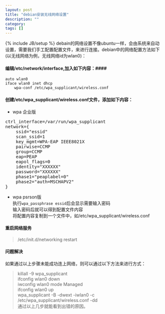 ```yaml
---
layout: post
title: "debian安装无线网络设置"
description: ""
category: 
tags: []
---
```

{% include JB/setup %}
debain的网络设置不像ubuntu一样，会由系统来自动设置，需要我们手工配置配置文件，来进行连接。debian中的网络配置方法如下(以无线网络为例，无线网络id为wlan0)：
#### 编辑/etc/network/interface,加入如下内容：####

    auto wlan0  
    iface wlan0 inet dhcp  
        wpa-conf /etc/wpa_supplicant/wireless.conf  

#### 创建/etc/wpa_supplicant/wireless.conf文件，添加如下内容：
* wpa 企业版  
<pre>
ctrl_interface=/var/run/wpa_supplicant  
network={  
    ssid="essid"  
    scan_ssid=1  
    key_mgmt=WPA-EAP IEEE8021X  
    pairwise=CCMP  
    group=CCMP  
    eap=PEAP  
    eapol_flags=0  
    identity="XXXXXX"  
    password="XXXXXX"  
    phase1="peaplabel=0"  
    phase2="auth=MSCHAPV2"  
}
</pre>  
* wpa psrson版  
执行`wpa_passphrase essid`后会显示需要输入密码  
输入密码后就可以得到配置文件内容  
将配置内容复制到一个文件中，如/etc/wpa_supplicant/wireless.conf  
    

#### 重启网络服务  
> /etc/init.d/networking restart  
#### 问题解决  
如果通过以上步骤未能成功连上网络，则可以通过以下方法来进行方式：  
> killall -9 wpa_supplicant  
> ifconfig wlan0 down  
> iwconfig wlan0 mode Managed  
> ifconfig wlan0 up  
> wpa_supplicant -B -dwext -iwlan0 -c /etc/wpa_supplicant/wireless.conf -dd  
通过以上几步就能看到出错的原因。  

